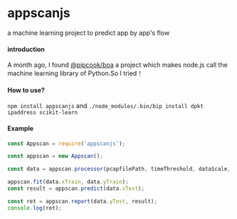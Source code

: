 # appscanjs
a machine learning project to predict app by app's flow

#### introduction

A month ago, I found [@pipcook/boa](https://alibaba.github.io/pipcook/#/manual/intro-to-boa) a project which makes  node.js call the machine learning library of Python.So I tried！



#### How to use?

`npm install appscanjs` and `./node_modules/.bin/bip install dpkt ipaddress scikit-learn`



#### Example

```javascript
const Appscan = require('appscanjs');

const appscan = new Appscan();

const data = appscan.processor(pcapfilePath, timeThreshold, dataScale, appTimeLog);

appscan.fit(data.xTrain, data.yTrain);
const result = appscan.predict(data.xTest);

const ret = appscan.report(data.yTest, result);
console.log(ret);

```

